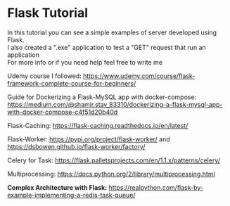 # Flask Tutorial
In this tutorial you can see a simple examples of server developed using Flask. \
I also created a ".exe" application to test a "GET" request that run an application \
For more info or if you need help feel free to write me

Udemy course I followed: https://www.udemy.com/course/flask-framework-complete-course-for-beginners/

Guide for Dockerizing a Flask-MySQL app with docker-compose: https://medium.com/@shamir.stav_83310/dockerizing-a-flask-mysql-app-with-docker-compose-c4f51d20b40d

Flask-Caching: https://flask-caching.readthedocs.io/en/latest/

Flask-Worker: https://pypi.org/project/flask-worker/ and https://dsbowen.github.io/flask-worker/factory/

Celery for Task: https://flask.palletsprojects.com/en/1.1.x/patterns/celery/

Multiprocessing: https://docs.python.org/2/library/multiprocessing.html

**Complex Architecture with Flask:** https://realpython.com/flask-by-example-implementing-a-redis-task-queue/
